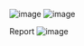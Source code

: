 ![image](https://github.com/user-attachments/assets/ba4893a6-e462-481c-ad4c-ab58e1f6d368)
![image](https://github.com/user-attachments/assets/38498190-7857-4533-ac9c-1c58afe9f54a)

Report
![image](https://github.com/user-attachments/assets/11903b61-a876-4ff4-8f1f-cca16d51e507)
